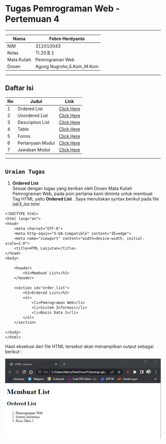# Tugas Pemrograman Web - Pertemuan 4

<hr>

| Nama | Febro Herdyanto |
| --- | --- |
| NIM | 312010043 |
| Kelas | TI.20.B.1 |
| Mata Kuliah | Pemrograman Web |
| Dosen | Agung Nugroho,S.Kom.,M.Kom |

<hr>

## Daftar Isi
| No | Judul | Link |
| --- | --- | --- |
| 1 | Ordered List | [Click Here](#) |
| 2 | Unordered List | [Click Here](#) |
| 3 | Description List | [Click Here](#) |
| 4 | Table | [Click Here](#) |
| 5 | Forms | [Click Here](#) |
| 6 | Pertanyaan Modul | [Click Here](#pertanyaan) |
| 7 | Jawaban Modul | [Click Here](#jawaban) |

<hr>

## `Uraian Tugas`

1. **Ordered List** <br>
Sesuai dengan tugas yang berikan oleh Dosen Mata Kuliah Pemrograman Web, pada poin pertama kami diminta untuk membuat Tag HTML yaitu **Ordered List** . Saya menuliskan syntax berikut pada file *lab3_list.html* <br>

```
<!DOCTYPE html>
<html lang="en">
<head>
    <meta charset="UTF-8">
    <meta http-equiv="X-UA-Compatible" content="IE=edge">
    <meta name="viewport" content="width=device-width, initial-scale=1.0">
    <title>HTML Lanjutan</title>
</head>
<body>

    <header>
        <h1>Membuat List</h1>
    </header>

    <section id="order_list">
        <h2>Ordered List</h2>
        <ol>
            <li>Pemrograman Web</li>
            <li>Sistem Informasi</li>
            <li>Basis Data 2</li>
        </ol>
    </section>

</body>
</html>
```

Hasil eksekusi dari file HTML tersebut akan menampilkan output sebagai berikut : <br>

![Img - Tag Ordered List HTML](imageData/OL.png)

